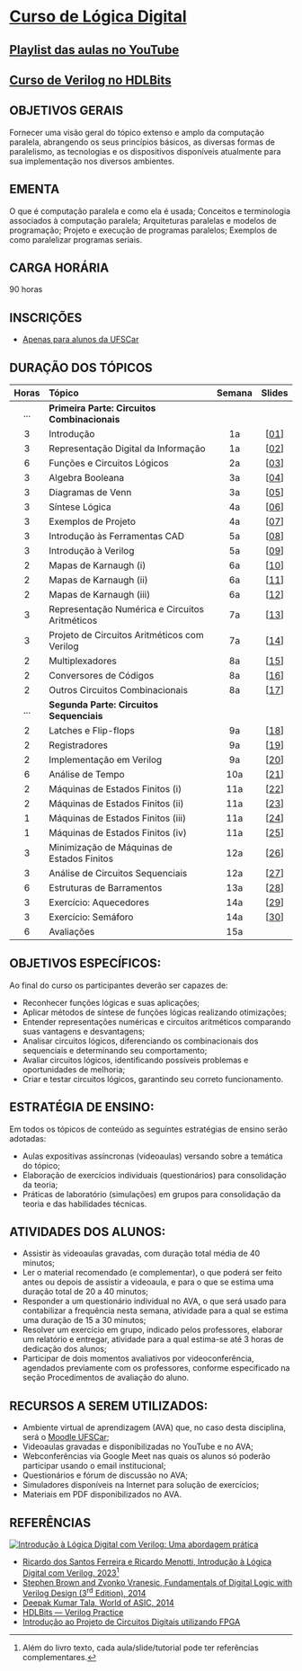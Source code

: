 # [Curso de Lógica Digital](slides/pdf/00_plano.pdf)

## [Playlist das aulas no YouTube](https://www.youtube.com/playlist?list=PLhaFCmjMNuYZjAdJtC2WfDeHgR3daM9Tm)
## [Curso de Verilog no HDLBits](https://www.youtube.com/playlist?list=PLhaFCmjMNuYZ542h5JCDsUDxsgZbWtFTI)

## OBJETIVOS GERAIS 

Fornecer uma visão geral do tópico extenso e amplo da computação paralela, abrangendo os seus princípios básicos, as diversas formas de paralelismo,  as tecnologias e os dispositivos disponíveis atualmente para sua implementação nos diversos ambientes. 

## EMENTA 

O que é computação paralela e como ela é usada; Conceitos e terminologia associados à computação paralela; Arquiteturas paralelas e modelos de programação; Projeto e execução de programas paralelos; Exemplos de como paralelizar programas seriais.

## CARGA HORÁRIA

90 horas

## INSCRIÇÕES

- [Apenas para alunos da UFSCar](https://sistemas.ufscar.br/siga/)

## DURAÇÃO DOS TÓPICOS

Horas | Tópico       | Semana | Slides
:---: | :----------- | :----: | :----:
 ... | **Primeira Parte: Circuitos Combinacionais**		|     |
3 | Introdução  						|  1a | [[01](slides/pdf/01_intro.pdf)]
3 | Representação Digital da Informação				|  1a | [[02](slides/pdf/02_digital.pdf)]
6 | Funções e Circuitos Lógicos 				|  2a | [[03](slides/pdf/03_funcirc.pdf)]
3 | Algebra Booleana						|  3a | [[04](slides/pdf/04_boolean.pdf)]
3 | Diagramas de Venn						|  3a | [[05](slides/pdf/05_venn.pdf)]
3 | Síntese Lógica						|  4a | [[06](slides/pdf/06_sint.pdf)]
3 | Exemplos de Projeto						|  4a | [[07](slides/pdf/07_exem.pdf)]
3 | Introdução às Ferramentas CAD				|  5a | [[08](slides/pdf/08_cad.pdf)]
3 | Introdução à Verilog					|  5a | [[09](slides/pdf/09_verilog.pdf)]
2 | Mapas de Karnaugh (i)					|  6a | [[10](slides/pdf/10_karn.pdf)]
2 | Mapas de Karnaugh (ii)					|  6a | [[11](slides/pdf/11_karn.pdf)]
2 | Mapas de Karnaugh (iii)					|  6a | [[12](slides/pdf/12_karn.pdf)]
3 | Representação Numérica e Circuitos Aritméticos		|  7a | [[13](slides/pdf/13_arit.pdf)]
3 | Projeto de Circuitos Aritméticos com Verilog		|  7a | [[14](slides/pdf/14_verilog.pdf)]
2 | Multiplexadores						|  8a | [[15](slides/pdf/15_mux.pdf)]
2 | Conversores de Códigos					|  8a | [[16](slides/pdf/16_conv.pdf)]
2 | Outros Circuitos Combinacionais				|  8a | [[17](slides/pdf/17_alu.pdf)]
 ... | **Segunda Parte: Circuitos Sequenciais**			|     |
2 | Latches e Flip-flops					|  9a | [[18](slides/pdf/18_latchff.pdf)]
2 | Registradores						|  9a | [[19](slides/pdf/19_regs.pdf)]
2 | Implementação em Verilog					|  9a | [[20](slides/pdf/20_verilog.pdf)]
6 | Análise de Tempo						| 10a | [[21](slides/pdf/21_temp.pdf)]
2 | Máquinas de Estados Finitos	(i)				| 11a | [[22](slides/pdf/22_fsm.pdf)]
2 | Máquinas de Estados Finitos	(ii)				| 11a | [[23](slides/pdf/23_fsm.pdf)]
1 | Máquinas de Estados Finitos	(iii)				| 11a | [[24](slides/pdf/24_fsm.pdf)]
1 | Máquinas de Estados Finitos	(iv)				| 11a | [[25](slides/pdf/25_fsm.pdf)]
3 | Minimização	de Máquinas de Estados Finitos			| 12a | [[26](slides/pdf/26_mini.pdf)]
3 | Análise de Circuitos Sequenciais				| 12a | [[27](slides/pdf/27_analise.pdf)]
6 | Estruturas de Barramentos					| 13a | [[28](slides/pdf/28_bar.pdf)]
3 | Exercício: Aquecedores					| 14a | [[29](slides/pdf/29_aquece.pdf)]
3 | Exercício: Semáforo						| 14a | [[30](slides/pdf/30_sinal.pdf)]
6 | Avaliações							| 15a | 

## OBJETIVOS ESPECÍFICOS:

Ao final do curso os participantes deverão ser capazes de:
- Reconhecer funções lógicas e suas aplicações;
- Aplicar métodos de síntese de funções lógicas realizando otimizações;
- Entender representações numéricas e circuitos aritméticos comparando suas vantagens e desvantagens;
- Analisar circuitos lógicos, diferenciando os combinacionais dos sequenciais e determinando seu comportamento;
- Avaliar circuitos lógicos, identificando possíveis problemas e oportunidades de melhoria;
- Criar e testar circuitos lógicos, garantindo seu correto funcionamento.

## ESTRATÉGIA DE ENSINO:

Em todos os tópicos de conteúdo as seguintes estratégias de ensino serão adotadas:
- Aulas expositivas assíncronas (videoaulas) versando sobre a temática do tópico;
- Elaboração de exercícios individuais (questionários) para consolidação da teoria;
- Práticas de laboratório (simulações) em grupos para consolidação da teoria e das habilidades técnicas.

## ATIVIDADES DOS ALUNOS:

- Assistir às videoaulas gravadas, com duração total média de 40 minutos;
- Ler o material recomendado (e complementar), o que poderá ser feito antes ou depois de assistir a videoaula, e para o que se estima uma duração total de 20 a 40 minutos;
- Responder a um questionário individual no AVA, o que será usado para contabilizar a frequência nesta semana, atividade para a qual se estima uma duração de 15 a 30 minutos;
- Resolver um exercício em grupo, indicado pelos professores, elaborar um relatório e entregar, atividade para a qual estima-se até 3 horas de dedicação dos alunos;
- Participar de dois momentos avaliativos por videoconferência, agendados previamente com os professores, conforme especificado na seção Procedimentos de avaliação do aluno.

## RECURSOS A SEREM UTILIZADOS:

- Ambiente virtual de aprendizagem (AVA) que, no caso desta disciplina, será o [Moodle UFSCar](https://ava2.ead.ufscar.br/);
- Videoaulas gravadas e disponibilizadas no YouTube e no AVA;
- Webconferências via Google Meet nas quais os alunos só poderão participar usando o email institucional;
- Questionários e fórum de discussão no AVA;
- Simuladores disponíveis na Internet para solução de
exercícios;
- Materiais em PDF disponibilizados no AVA.

## REFERÊNCIAS

[![Introdução à Lógica Digital com Verilog: Uma abordagem prática](https://m.media-amazon.com/images/I/91zMwnmVGFL._SY522_.jpg)](https://a.co/d/4j7AOQ5)

- [Ricardo dos Santos Ferreira e Ricardo Menotti, Introdução à Lógica Digital com Verilog, 2023](https://a.co/d/4j7AOQ5)[^1]
- [Stephen Brown and Zvonko Vranesic, Fundamentals of Digital Logic with Verilog Design (3<sup>rd</sup> Edition), 2014](https://www.mheducation.com/highered/product/fundamentals-digital-logic-verilog-design-brown-vranesic/M9780073380544.html)
- [Deepak Kumar Tala, World of ASIC, 2014](https://asic-world.com/)
- [HDLBits — Verilog Practice](https://hdlbits.01xz.net/wiki/Main_Page)
- [Introdução ao Projeto de Circuitos Digitais utilizando FPGA](https://www.ic.unicamp.br/~rodolfo/Cursos/FPGA/)

[^1]: Além do livro texto, cada aula/slide/tutorial pode ter referências complementares. 

